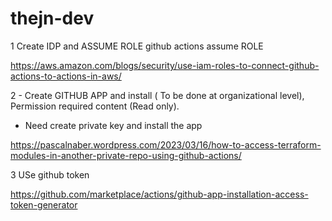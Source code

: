 # thejn-dev

1 Create IDP and ASSUME ROLE 
 github actions assume ROLE 

 https://aws.amazon.com/blogs/security/use-iam-roles-to-connect-github-actions-to-actions-in-aws/
 
 2 - Create GITHUB APP and install ( To be done at organizational level), Permission required content (Read only). 
 - Need create private key and install the app
 
  https://pascalnaber.wordpress.com/2023/03/16/how-to-access-terraform-modules-in-another-private-repo-using-github-actions/

3 USe github token 

https://github.com/marketplace/actions/github-app-installation-access-token-generator
